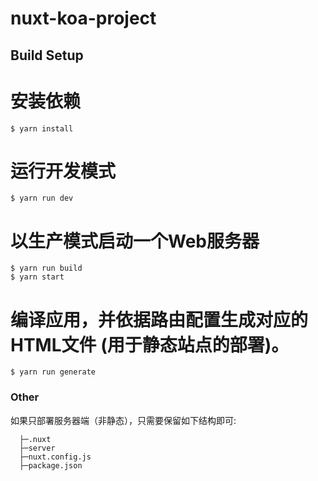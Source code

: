 # nuxt-koa-project

## Build Setup

# 安装依赖
	$ yarn install

# 运行开发模式
	$ yarn run dev

# 以生产模式启动一个Web服务器
	$ yarn run build
	$ yarn start

# 编译应用，并依据路由配置生成对应的HTML文件 (用于静态站点的部署)。
	$ yarn run generate

### Other
如果只部署服务器端（非静态），只需要保留如下结构即可:

	  ├─.nuxt
	  ├─server        
	  ├─nuxt.config.js   
	  ├─package.json     
